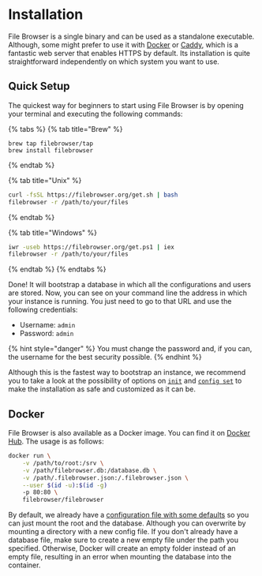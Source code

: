 # Installation

File Browser is a single binary and can be used as a standalone executable. Although, some might prefer to use it with [Docker](https://www.docker.com/) or [Caddy](https://caddyserver.com/), which is a fantastic web server that enables HTTPS by default. Its installation is quite straightforward independently on which system you want to use.

## Quick Setup

The quickest way for beginners to start using File Browser is by opening your terminal and executing the following commands:

{% tabs %}
{% tab title="Brew" %}
```
brew tap filebrowser/tap
brew install filebrowser
```
{% endtab %}

{% tab title="Unix" %}
```bash
curl -fsSL https://filebrowser.org/get.sh | bash
filebrowser -r /path/to/your/files
```
{% endtab %}

{% tab title="Windows" %}
```bash
iwr -useb https://filebrowser.org/get.ps1 | iex
filebrowser -r /path/to/your/files
```
{% endtab %}
{% endtabs %}

Done! It will bootstrap a database in which all the configurations and users are stored. Now, you can see on your command line the address in which your instance is running. You just need to go to that URL and use the following credentials:

* Username: `admin`
* Password: `admin`

{% hint style="danger" %}
You must change the password and, if you can, the username for the best security possible.
{% endhint %}

Although this is the fastest way to bootstrap an instance, we recommend you to take a look at the possibility of options on [`init`](installation.md) and [`config set`](cli/filebrowser-config-set.md) to make the installation as safe and customized as it can be.

## Docker

File Browser is also available as a Docker image. You can find it on [Docker Hub](https://hub.docker.com/r/filebrowser/filebrowser). The usage is as follows:

```bash
docker run \
    -v /path/to/root:/srv \
    -v /path/filebrowser.db:/database.db \
    -v /path/.filebrowser.json:/.filebrowser.json \
    --user $(id -u):$(id -g)
    -p 80:80 \
    filebrowser/filebrowser
```

By default, we already have a [configuration file with some defaults](https://github.com/filebrowser/filebrowser/blob/master/.docker.json) so you can just mount the root and the database. Although you can overwrite by mounting a directory with a new config file. If you don't already have a database file, make sure to create a new empty file under the path you specified. Otherwise, Docker will create an empty folder instead of an empty file, resulting in an error when mounting the database into the container.

